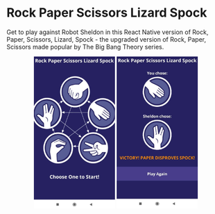# Rock Paper Scissors Lizard Spock

Get to play against Robot Sheldon in this React Native version of Rock, Paper, Scissors, Lizard, Spock - the upgraded version of Rock, Paper, Scissors made popular by The Big Bang Theory series. 

<p align="center">
  <img src="rpsls01.jpg" alt="Rock Paper Scissors Lizard Spock Screen" height="350">      
  <img src="rpsls02.jpg" alt="Rock Paper Scissors Lizard Spock Screen" height="350">  
</p>